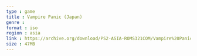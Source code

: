 ```yaml
---
type : game
title : Vampire Panic (Japan)
genre : 
format : iso
region : asia
link : https://archive.org/download/PS2-ASIA-ROMS321COM/Vampire%20Panic%20%28Japan%29.7z
size : 47MB
---
```

